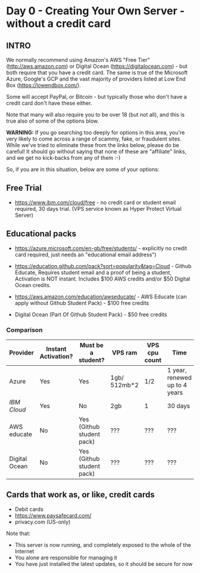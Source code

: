 # Day 0 - Creating Your Own Server - without a credit card

## INTRO

We normally recommend using Amazon's AWS "Free Tier" (<http://aws.amazon.com>) or Digital Ocean (<https://digitalocean.com>) - but both require that you have a credit card. The same is true of the Microsoft Azure, Google's GCP and the vast majority of providers listed at Low End Box (<https://lowendbox.com/>).

Some will accept PayPal, or Bitcoin - but typically those who don't have a credit card don't have these either.

Note that many will also require you to be over 18 (but not all), and this is true also of some of the options blow.

**WARNING:** If you go searching too deeply for options in this area, you're very likely to come across a range of scammy, fake, or fraudulent sites. While we've tried to eliminate these from the links below, please do be careful! It should go without saying that none of these are "affiliate" links, and we get no kick-backs from any of them :-)

So, if you are in this situation, below are some of your options:

## Free Trial

* <https://www.ibm.com/cloud/free> - no credit card or student email required, 30 days trial. (VPS service known as Hyper Protect Virtual Server)

## Educational packs

* <https://azure.microsoft.com/en-gb/free/students/> - explicitly no credit card required, just needs an "educational email address")

* <https://education.github.com/pack?sort=popularity&tag=Cloud> - Github Educate, Requires student email and a proof of being a student, Activation is NOT instant. Includes \$100 AWS credits and/or \$50 Digital Ocean credits.

* <https://aws.amazon.com/education/awseducate/> - AWS Educate (can apply without Github Student Pack) - \$100 free credits

* Digital Ocean (Part Of Github Student Pack) - \$50 free credits

### Comparison

| Provider      | Instant Activation? | Must be a student?        | VPS ram       | VPS cpu count | Time                         | Credits |
| ------------- | ------------------- | ------------------------- | ------------- | ------------- | ---------------------------- | ------- |
| Azure         | Yes                 | Yes                       | 1gb/ 512mb\*2 | 1/2           | 1 year, renewed up to 4 years | \$100   |
| *IBM Cloud*   | Yes                 | No                        | 2gb           | 1             | 30 days                      | N/A     |
| AWS educate   | No                  | Yes (Github student pack) | ???           | ???           | ???                          | \$100   |
| Digital Ocean | No                  | Yes (Github student pack) | ???           | ???           | ???                          | \$50    |

## Cards that work as, or like, credit cards

* Debit cards
* <https://www.paysafecard.com/>
* privacy.com (US-only)

Note that:

* This server is now running, and completely exposed to the whole of the Internet
* You alone are responsible for managing it
* You have just installed the latest updates, so it should be secure for now
